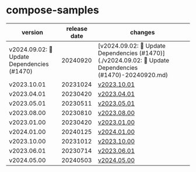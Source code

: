 # compose-samples

|                   version                   | release date |                                                 changes                                                  |
|---------------------------------------------|--------------|----------------------------------------------------------------------------------------------------------|
| v2024.09.02: 🤖 Update Dependencies (#1470) | 20240920     | [v2024.09.02: 🤖 Update Dependencies (#1470)](./v2024.09.02: 🤖 Update Dependencies (#1470)-20240920.md) |
| v2023.10.01                                 | 20231024     | [v2023.10.01](./v2023.10.01-20231024.md)                                                                 |
| v2023.04.01                                 | 20230420     | [v2023.04.01](./v2023.04.01-20230420.md)                                                                 |
| v2023.05.01                                 | 20230511     | [v2023.05.01](./v2023.05.01-20230511.md)                                                                 |
| v2023.08.00                                 | 20230810     | [v2023.08.00](./v2023.08.00-20230810.md)                                                                 |
| v2023.01.00                                 | 20230420     | [v2023.01.00](./v2023.01.00-20230420.md)                                                                 |
| v2024.01.00                                 | 20240125     | [v2024.01.00](./v2024.01.00-20240125.md)                                                                 |
| v2023.10.00                                 | 20231012     | [v2023.10.00](./v2023.10.00-20231012.md)                                                                 |
| v2023.06.01                                 | 20230714     | [v2023.06.01](./v2023.06.01-20230714.md)                                                                 |
| v2024.05.00                                 | 20240503     | [v2024.05.00](./v2024.05.00-20240503.md)                                                                 |


